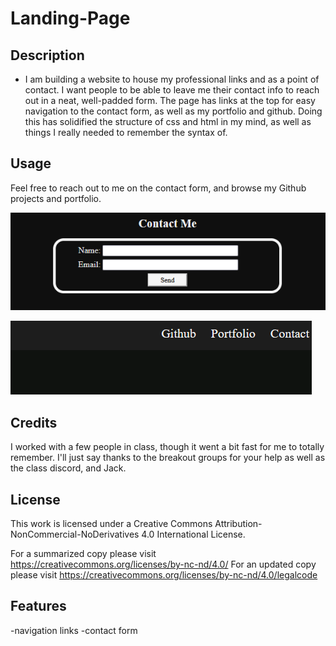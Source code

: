 # Landing-Page
## Description

- I am building a website to house my professional links and as a point of contact. I want people to be able to leave me their contact info to reach out in a neat, well-padded form. The page has links at the top for easy navigation to the contact form, as well as my portfolio and github. Doing this has solidified the structure of css and html in my mind, as well as things I really needed to remember the syntax of.

## Usage

Feel free to reach out to me on the contact form, and browse my Github projects and portfolio.


![Alt text](./assets/images/contact-form.png "contact form") 

![Alt text](./assets/images/github-portfolio.png "contact form") 


## Credits

I worked with a few people in class, though it went a bit fast for me to totally remember. I'll just say thanks to the breakout groups for your help as well as the class discord, and Jack.

## License

This work is licensed under a Creative Commons Attribution-NonCommercial-NoDerivatives 4.0 International License.

For a summarized copy please visit https://creativecommons.org/licenses/by-nc-nd/4.0/ 
For an updated copy please visit https://creativecommons.org/licenses/by-nc-nd/4.0/legalcode


## Features
-navigation links
-contact form
